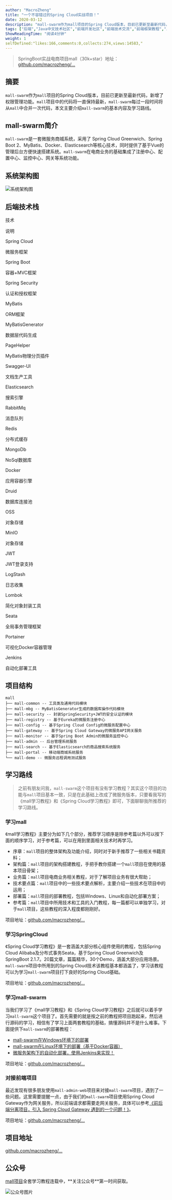 ```yaml
---
author: "MacroZheng"
title: "一个不容错过的Spring Cloud实战项目！"
date: 2020-03-12
description: "mall-swarm作为mall项目的Spring Cloud版本，目前已更新至最新代码，新增了权限管理功能。mall项目中的代码将一直保持最新，mall-swarm每过一段时间将从mall中合并一次代码，本文主要介绍mall-swarm的基本内容及学习路线。 mall-swa…"
tags: ["后端","Java中文技术社区","前端开发社区","前端技术交流","前端框架教程","JavaScript 学习资源","CSS 技巧与最佳实践","HTML5 最新动态","前端工程师职业发展","开源前端项目","前端技术趋势"]
ShowReadingTime: "阅读4分钟"
weight: 1
selfDefined:"likes:166,comments:0,collects:274,views:14583,"
---
```

> SpringBoot实战电商项目mall（30k+star）地址：[github.com/macrozheng/…](https://link.juejin.cn?target=https%3A%2F%2Fgithub.com%2Fmacrozheng%2Fmall "https://github.com/macrozheng/mall")

摘要
--

`mall-swarm`作为`mall`项目的Spring Cloud版本，目前已更新至最新代码，新增了权限管理功能。`mall`项目中的代码将一直保持最新，`mall-swarm`每过一段时间将从`mall`中合并一次代码，本文主要介绍`mall-swarm`的基本内容及学习路线。

mall-swarm简介
------------

`mall-swarm`是一套微服务商城系统，采用了 Spring Cloud Greenwich、Spring Boot 2、MyBatis、Docker、Elasticsearch等核心技术，同时提供了基于Vue的管理后台方便快速搭建系统。`mall-swarm`在电商业务的基础集成了注册中心、配置中心、监控中心、网关等系统功能。

系统架构图
-----

![系统架构图](/images/jueJin/170c9a095f8925b.png)

后端技术栈
-----

技术

说明

Spring Cloud

微服务框架

Spring Boot

容器+MVC框架

Spring Security

认证和授权框架

MyBatis

ORM框架

MyBatisGenerator

数据层代码生成

PageHelper

MyBatis物理分页插件

Swagger-UI

文档生产工具

Elasticsearch

搜索引擎

RabbitMq

消息队列

Redis

分布式缓存

MongoDb

NoSql数据库

Docker

应用容器引擎

Druid

数据库连接池

OSS

对象存储

MinIO

对象存储

JWT

JWT登录支持

LogStash

日志收集

Lombok

简化对象封装工具

Seata

全局事务管理框架

Portainer

可视化Docker容器管理

Jenkins

自动化部署工具

项目结构
----

```
mall
├── mall-common -- 工具类及通用代码模块
├── mall-mbg -- MyBatisGenerator生成的数据库操作代码模块
├── mall-security -- 封装SpringSecurity+JWT的安全认证的模块
├── mall-registry -- 基于Eureka的微服务注册中心
├── mall-config -- 基于Spring Cloud Config的微服务配置中心
├── mall-gateway -- 基于Spring Cloud Gateway的微服务API网关服务
├── mall-monitor -- 基于Spring Boot Admin的微服务监控中心
├── mall-admin -- 后台管理系统服务
├── mall-search -- 基于Elasticsearch的商品搜索系统服务
├── mall-portal -- 移动端商城系统服务
└── mall-demo -- 微服务远程调用测试服务
```

学习路线
----

> 之前有朋友问我，`mall-swarm`这个项目有没有学习教程？其实这个项目的功能与`mall`项目基本一致，只是在此基础上改成了微服务版本，只要看我写的《mall学习教程》和《Spring Cloud学习教程》即可，下面聊聊我所推荐的学习路线。

### 学习mall

《mall学习教程》主要分为如下几个部分，推荐学习顺序是除参考篇以外可以按下面的顺序学习，对于参考篇，可以在用到里面相关技术时再学习。

*   序章：`mall`项目的整体架构及功能介绍，同时对于新手推荐了一些相关书籍资料；
*   架构篇：`mall`项目的架构搭建教程，手把手教你搭建一个`mall`项目在使用的基本项目骨架；
*   业务篇：`mall`项目电商业务相关教程，对于了解项目业务有很大帮助；
*   技术要点篇：`mall`项目中的一些技术要点解析，主要介绍一些技术在项目中的运用；
*   部署篇：`mall`项目的部署教程，包括Windows、Linux和自动化部署方案；
*   参考篇：`mall`项目中所用技术和工具的入门教程，每一篇都可以单独学习，对于`mall`项目，这些教程的深入程度都刚刚好。

项目地址：[github.com/macrozheng/…](https://link.juejin.cn?target=https%3A%2F%2Fgithub.com%2Fmacrozheng%2Fmall-learning "https://github.com/macrozheng/mall-learning")

### 学习SpringCloud

《Spring Cloud学习教程》是一套涵盖大部分核心组件使用的教程，包括Spring Cloud Alibaba及分布式事务Seata，基于Spring Cloud Greenwich及SpringBoot 2.1.7。20篇文章，篇篇精华，30个Demo，涵盖大部分应用场景。`mall-swarm`项目中所用到的Spring Cloud技术该教程基本都涵盖了，学习该教程可以为学习`mall-swarm`项目打下良好的Spring Cloud基础。

项目地址：[github.com/macrozheng/…](https://link.juejin.cn?target=https%3A%2F%2Fgithub.com%2Fmacrozheng%2Fspringcloud-learning "https://github.com/macrozheng/springcloud-learning")

### 学习mall-swarm

当我们学习了《mall学习教程》和《Spring Cloud学习教程》之后就可以着手学习`mall-swarm`这个项目了。首先需要的就是按之前的教程把项目跑起来，然后进行源码的学习，相信有了学习上面两套教程的基础，搞懂源码并不是什么难事。下面提供下`mall-swarm`的部署教程：

*   [mall-swarm在Windows环境下的部署](https://link.juejin.cn?target=https%3A%2F%2Fmp.weixin.qq.com%2Fs%2F3IWeI9Jiw-4D-zSwGFuUdw "https://mp.weixin.qq.com/s/3IWeI9Jiw-4D-zSwGFuUdw")
*   [mall-swarm在Linux环境下的部署（基于Docker容器）](https://link.juejin.cn?target=https%3A%2F%2Fmp.weixin.qq.com%2Fs%2FBEK2yCNXjjYkYnXvElVV3Q "https://mp.weixin.qq.com/s/BEK2yCNXjjYkYnXvElVV3Q")
*   [微服务架构下的自动化部署，使用Jenkins来实现！](https://link.juejin.cn?target=https%3A%2F%2Fmp.weixin.qq.com%2Fs%2FaivvHF16_1oyvy0fhV0P5A "https://mp.weixin.qq.com/s/aivvHF16_1oyvy0fhV0P5A")

项目地址：[github.com/macrozheng/…](https://link.juejin.cn?target=https%3A%2F%2Fgithub.com%2Fmacrozheng%2Fmall-swarm "https://github.com/macrozheng/mall-swarm")

### 对接前端项目

最近发现有很多朋友使用`mall-admin-web`项目来对接`mall-swarm`项目，遇到了一些问题。这里需要提醒一点，由于我们的`mall-swarm`项目使用Spring Cloud Gateway作为网关服务，所以前端请求都需要走网关服务，具体可以参考[《前后端分离项目，引入 Spring Cloud Gateway 遇到的一个问题！》](https://link.juejin.cn?target=https%3A%2F%2Fmp.weixin.qq.com%2Fs%2FrGIGhS7IkqYQw7o80ISHSA "https://mp.weixin.qq.com/s/rGIGhS7IkqYQw7o80ISHSA")。

项目地址：[github.com/macrozheng/…](https://link.juejin.cn?target=https%3A%2F%2Fgithub.com%2Fmacrozheng%2Fmall-admin-web "https://github.com/macrozheng/mall-admin-web")

项目地址
----

[github.com/macrozheng/…](https://link.juejin.cn?target=https%3A%2F%2Fgithub.com%2Fmacrozheng%2Fmall-swarm "https://github.com/macrozheng/mall-swarm")

公众号
---

[mall项目](https://link.juejin.cn?target=https%3A%2F%2Fgithub.com%2Fmacrozheng%2Fmall "https://github.com/macrozheng/mall")全套学习教程连载中，**关注公众号**第一时间获取。

![公众号图片](/images/jueJin/170c9a21411a5db.png)